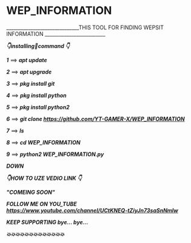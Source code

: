 # WEP_INFORMATION
______________________________THIS TOOL FOR FINDING WEPSIT INFORMATION _________________________

_____👇installing🤞command 👇_____

_____1_____ ==> _____apt update_____

_____2_____ ==> _____apt upgrade_____

_____3_____ ==> _____pkg install git_____

_____4_____ ==> _____pkg install python_____

_____5_____ ==> _____pkg install python2_____

_____6_____ ==> _____git clone https://github.com/YT-GAMER-X/WEP_INFORMATION_____

_____7_____ ==> _____ls_____

_____8_____ ==> _____cd WEP_INFORMATION_____

_____9_____ ==> _____python2 WEP_INFORMATION.py_____

_____DOWN_____

_____👇HOW TO UZE VEDIO LINK 👇_____

_____"COMEING SOON"_____

_____FOLLOW ME ON YOU_TUBE_____
_____https://www.youtube.com/channel/UCtKNEQ-tZiyJn73saSnNmlw_____

_____KEEP SUPPORTING bye... bye..._____

_____💥💥💥💥💥💥💥💥💥💥💥💥💥_____
